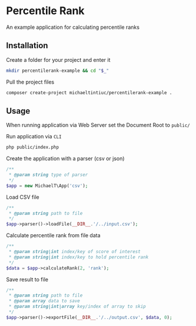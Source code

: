 # Percentile Rank
An example application for calculating percentile ranks

## Installation

Create a folder for your project and enter it

```bash
mkdir percentilerank-example && cd "$_"
```

Pull the project files
```bash
composer create-project michaeltintiuc/percentilerank-example .
```

## Usage

When running application via Web Server set the Document Root to `public/`

Run application via `CLI`

```bash
php public/index.php
```

Create the application with a parser (csv or json)

```php
/**
 * @param string type of parser
 */
$app = new MichaelT\App('csv');
```

Load CSV file

```php
/**
 * @param string path to file
 */
$app->parser()->loadFile(__DIR__.'/../input.csv');
```

Calculate percentile rank from file data

```php
/**
 * @param string|int index/key of score of interest
 * @param string|int index/key to hold percentile rank
 */
$data = $app->calculateRank(2, 'rank');
```

Save result to file

```php
/**
 * @param string path to file
 * @param array data to save
 * @param string|int|array key/index of array to skip
 */
$app->parser()->exportFile(__DIR__.'/../output.csv', $data, 0);
```
